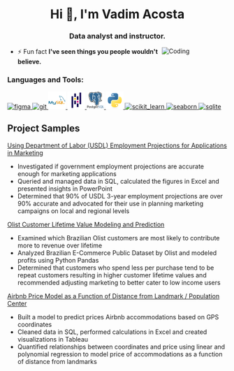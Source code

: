 <h1 align="center">Hi 👋, I'm Vadim Acosta</h1>
<h3 align="center">Data analyst and instructor.</h3>
<img align="right" alt="Coding" width="150" src="https://uploads-ssl.webflow.com/5c19100c2b50073e6ee69da1/60d35967a853a1b14851703b_All%20the%20data%20(1).gif">

- ⚡ Fun fact **I've seen things you people wouldn't believe.**

<p align="left">
</p>

<h3 align="left">Languages and Tools:</h3>
<p align="left"> <a href="https://www.figma.com/" target="_blank" rel="noreferrer"> <img src="https://www.vectorlogo.zone/logos/figma/figma-icon.svg" alt="figma" width="40" height="40"/> </a> <a href="https://git-scm.com/" target="_blank" rel="noreferrer"> <img src="https://www.vectorlogo.zone/logos/git-scm/git-scm-icon.svg" alt="git" width="40" height="40"/> </a> <a href="https://www.mysql.com/" target="_blank" rel="noreferrer"> <img src="https://raw.githubusercontent.com/devicons/devicon/master/icons/mysql/mysql-original-wordmark.svg" alt="mysql" width="40" height="40"/> </a> <a href="https://pandas.pydata.org/" target="_blank" rel="noreferrer"> <img src="https://raw.githubusercontent.com/devicons/devicon/2ae2a900d2f041da66e950e4d48052658d850630/icons/pandas/pandas-original.svg" alt="pandas" width="40" height="40"/> </a> <a href="https://www.postgresql.org" target="_blank" rel="noreferrer"> <img src="https://raw.githubusercontent.com/devicons/devicon/master/icons/postgresql/postgresql-original-wordmark.svg" alt="postgresql" width="40" height="40"/> </a> <a href="https://www.python.org" target="_blank" rel="noreferrer"> <img src="https://raw.githubusercontent.com/devicons/devicon/master/icons/python/python-original.svg" alt="python" width="40" height="40"/> </a> <a href="https://scikit-learn.org/" target="_blank" rel="noreferrer"> <img src="https://upload.wikimedia.org/wikipedia/commons/0/05/Scikit_learn_logo_small.svg" alt="scikit_learn" width="40" height="40"/> </a> <a href="https://seaborn.pydata.org/" target="_blank" rel="noreferrer"> <img src="https://seaborn.pydata.org/_images/logo-mark-lightbg.svg" alt="seaborn" width="40" height="40"/> </a> <a href="https://www.sqlite.org/" target="_blank" rel="noreferrer"> <img src="https://www.vectorlogo.zone/logos/sqlite/sqlite-icon.svg" alt="sqlite" width="40" height="40"/> </a> </p>


## Project Samples

[Using Department of Labor (USDL) Employment Projections for Applications in Marketing](https://www.youtube.com/watch?v=ASMtLczRQfQ&t=35s)
* Investigated if government employment projections are accurate enough for marketing applications
* Queried and managed data in SQL, calculated the figures in Excel and presented insights in PowerPoint
* Determined that 90% of USDL 3-year employment projections are over 90% accurate and advocated for their use in planning marketing campaigns on local and regional levels

[Olist Customer Lifetime Value Modeling and Prediction](https://github.com/VadimAcosta/capstone_3_brazil/blob/master/brazil_olist_capstone3.pdf)
* Examined which Brazilian Olist customers are most likely to contribute more to revenue over lifetime
* Analyzed Brazilian E-Commerce Public Dataset by Olist and modeled profits using Python Pandas
* Determined that customers who spend less per purchase tend to be repeat customers resulting in higher customer lifetime values and recommended adjusting marketing to better cater to low income users

[Airbnb Price Model as a Function of Distance from Landmark / Population Center](https://github.com/VadimAcosta/airbnb/blob/master/airbnb_pesentation_110819.pdf)
* Built a model to predict prices Airbnb accommodations based on GPS coordinates
* Cleaned data in SQL, performed calculations in Excel and created visualizations in Tableau
* Quantified relationships between coordinates and price using linear and polynomial regression to model price of accommodations as a function of distance from landmarks

<!--
**VadimAcosta/VadimAcosta** is a ✨ _special_ ✨ repository because its `README.md` (this file) appears on your GitHub profile.

Here are some ideas to get you started:

- 🔭 I’m currently working on ...
- 🌱 I’m currently learning ...
- 👯 I’m looking to collaborate on ...
- 🤔 I’m looking for help with ...
- 💬 Ask me about ...
- 📫 How to reach me: ...
- 😄 Pronouns: ...
- ⚡ Fun fact: ...
-->
